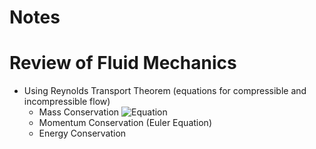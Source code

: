 # Notes

# Review of Fluid Mechanics

- Using Reynolds Transport Theorem (equations for compressible and incompressible flow)
  - Mass Conservation ![Equation](https://quicklatex.com/cache3/df/ql_5a11336f4b900ef1aff2e6c95da133df_l3.png)
  - Momentum Conservation (Euler Equation)
  - Energy Conservation
